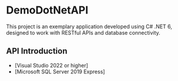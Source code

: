 # DemoDotNetAPI
This project is an exemplary application developed using C# .NET 6, designed to work with RESTful APIs and database connectivity.

## API Introduction
 - [Visual Studio 2022 or higher]
 - [Microsoft SQL Server 2019 Express]
